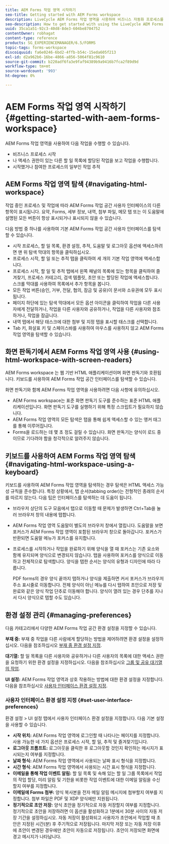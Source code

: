 ```yaml
---
title: AEM Forms 작업 영역 시작하기
seo-title: Getting started with AEM Forms workspace
description: LiveCycle AEM Forms 작업 영역을 사용하여 비즈니스 자동화 프로세스를 관리하는 방법
seo-description: How to get started with using the LiveCycle AEM Forms workspace to manage your business automation processes.
uuid: 35ca1a51-92c3-40d8-8de3-604be8704752
contentOwner: robhagat
content-type: reference
products: SG_EXPERIENCEMANAGER/6.5/FORMS
topic-tags: forms-workspace
discoiquuid: fa6e0246-6bd2-4ffb-b54c-15eda605f213
exl-id: d2a962b6-16be-4866-a856-5064f81c9610
source-git-commit: b220adf6fa3e9faf94389b9a9416b7fca2f89d9d
workflow-type: tm+mt
source-wordcount: '993'
ht-degree: 0%

---
```


# AEM Forms 작업 영역 시작하기 {#getting-started-with-aem-forms-workspace}

AEM Forms 작업 영역을 사용하여 다음 작업을 수행할 수 있습니다.

* 비즈니스 프로세스 시작
* 나 액세스 권한이 있는 다른 할 일 목록에 할당된 작업을 보고 작업을 수행합니다.
* 시작했거나 참여한 프로세스의 일부인 작업 추적

## AEM Forms 작업 영역 탐색 {#navigating-html-workspace}

작업 중인 프로세스 및 작업에 따라 AEM Forms 작업 공간 사용자 인터페이스의 다른 항목이 표시됩니다. 요약, Forms, 세부 정보, 내역, 첨부 파일, 메모 탭 또는 이 도움말에 설명된 모든 버튼이 항상 표시되거나 표시되지 않을 수 있습니다.

다음 방법 중 하나를 사용하여 기본 AEM Forms 작업 공간 사용자 인터페이스를 탐색할 수 있습니다.

* 시작 프로세스, 할 일 목록, 환경 설정, 추적, 도움말 및 로그아웃 옵션에 액세스하려면 맨 위 탐색 막대의 항목을 클릭하십시오.
* 프로세스 시작, 할 일 또는 추적 탭을 클릭하여 세 개의 기본 작업 영역에 액세스합니다.
* 프로세스 시작, 할 일 및 추적 탭에서 왼쪽 패널의 목록에 있는 항목을 클릭하여 즐겨찾기, 프로세스 카테고리, 검색 템플릿, 초안 또는 할당된 작업에 액세스합니다. 스크롤 막대를 사용하여 목록에서 추가 항목을 봅니다.
* 모든 작업 버튼(승인, 거부, 전달, 협의, 잠금 및 공유)이 문서와 소유권에 모두 표시됩니다.
* 페이지 하단에 있는 탐색 막대에서 모든 옵션 아이콘을 클릭하여 작업을 다른 사용자에게 전달하거나, 작업을 다른 사용자와 공유하거나, 작업을 다른 사용자와 참조하거나, 작업을 잠급니다.
* 내역 탭에서 해당 태스크에 대한 첨부 및 지정 탭을 표시할 태스크를 선택합니다.
* Tab 키, 화살표 키 및 스페이스바를 사용하여 마우스를 사용하지 않고 AEM Forms 작업 영역을 탐색할 수 있습니다.

## 화면 판독기에서 AEM Forms 작업 영역 사용 {#using-html-workspace-with-screen-readers}

AEM Forms workspace 는 웹 기반 HTML 애플리케이션이며 화면 판독기와 호환됩니다. 키보드를 사용하여 AEM Forms 작업 공간 인터페이스를 탐색할 수 있습니다.

화면 판독기와 함께 AEM Forms 작업 영역을 사용하려면 다음 사항에 유의하십시오.

* AEM Forms workspace는 표준 화면 판독기 도구를 준수하는 표준 HTML 애플리케이션입니다. 화면 판독기 도구를 실행하기 위해 특정 스크립트가 필요하지 않습니다.
* AEM Forms 작업 영역의 모든 탐색은 탭을 통해 쉽게 액세스할 수 있는 앵커 태그를 통해 이루어집니다.
* Forms을 로드하는 데 몇 초 정도 걸릴 수 있습니다. 화면 판독기는 양식이 로드 중이므로 기다려야 함을 청각적으로 알려주지 않습니다.

## 키보드를 사용하여 AEM Forms 작업 영역 탐색 {#navigating-html-workspace-using-a-keyboard}

키보드를 사용하여 AEM Forms 작업 영역을 탐색하는 경우 탐색은 HTML 액세스 가능성 규칙을 준수합니다. 특정 상황에서, 탭 순서(tabbing order)는 전형적인 종래의 순서를 따르지 않는다. 다음 팁은 인터페이스를 탐색하는 데 도움이 됩니다.

* 브라우저 상단의 도구 모음에서 탭으로 이동할 때 문제가 발생하면 Ctrl+Tab을 눌러 브라우저 창의 내용에 탭합니다.
* AEM Forms 작업 영역 도움말이 별도의 브라우저 창에서 열립니다. 도움말을 보면 포커스가 AEM Forms 작업 영역이 포함된 브라우저 창으로 돌아갑니다. 포커스가 반환되면 도움말 메뉴가 포커스를 유지합니다.
* 프로세스를 시작하거나 작업을 완료하기 위해 양식을 열 때 포커스는 기존 요소와 함께 유지되며 양식으로 변경되지 않습니다. 탭을 사용하여 포커스를 양식으로 이동하고 전체적으로 탐색합니다. 양식을 탭한 순서는 양식의 유형과 디자인에 따라 다릅니다.

   PDF forms의 경우 양식 끝까지 탭하거나 양식을 제출하면 커서 포커스가 브라우저 주소 표시줄로 이동합니다. 전체 양식이 아닌 메뉴를 다시 탭하여 초안으로 저장 및 완료와 같은 양식 작업 단추로 이동해야 합니다. 양식이 열려 있는 경우 단추를 지나서 다시 양식으로 탭할 수도 있습니다.

## 환경 설정 관리 {#managing-preferences}

다음 카테고리에서 다양한 AEM Forms 작업 공간 환경 설정을 지정할 수 있습니다.

**부재 중:** 부재 중 작업을 다른 사람에게 할당하는 방법을 제어하려면 환경 설정을 설정하십시오. 다음을 참조하십시오 [부재 중 환경 설정 지정](todo-lists.md#setting-out-of-office-preferences).

**대기열:** 할 일 목록을 다른 사용자와 공유하거나 다른 사용자의 목록에 대한 액세스 권한을 요청하기 위한 환경 설정을 지정하십시오. 다음을 참조하십시오 [그룹 및 공유 대기열의 작업](todo-lists.md#working-with-tasks-from-group-and-shared-queues).

**UI 설정:** AEM Forms 작업 영역과 상호 작용하는 방법에 대한 환경 설정을 지정합니다. 다음을 참조하십시오 [사용자 인터페이스 환경 설정 지정](#set-user-interface-preferences).

### 사용자 인터페이스 환경 설정 지정 {#set-user-interface-preferences}

환경 설정 > UI 설정 탭에서 사용자 인터페이스 환경 설정을 지정합니다. 다음 기본 설정을 사용할 수 있습니다.

* **시작 위치:** AEM Forms 작업 영역에 로그인할 때 나타나는 페이지를 지정합니다. 사용 가능한 네 가지 옵션은 프로세스 시작, 할 일, 추적 및 즐겨찾기입니다.
* **로그아웃 프롬프트:** 로그아웃을 클릭한 후 로그아웃할 것인지 확인하는 메시지가 표시되는지 여부를 지정합니다.
* **날짜 형식:** AEM Forms 작업 영역에서 사용되는 날짜 표시 형식을 지정합니다.
* **시간 형식**: AEM Forms 작업 영역에서 사용되는 시간 표시 형식을 지정합니다.
* **이메일을 통해 작업 이벤트 알림:** 할 일 목록 및 속해 있는 할 일 그룹 목록에서 작업의 작업 할당, 미리 알림 및 기한을 비롯한 작업 이벤트에 대한 이메일 알림을 수신할지 여부를 지정합니다.
* **이메일에 Forms 첨부:** 양식 복사본을 전자 메일 알림 메시지에 첨부할지 여부를 지정합니다. 첨부 파일은 PDF 및 XDP 양식에만 지원됩니다.
* **정기적으로 초안 저장:** 양식 초안을 정기적으로 자동 저장할지 여부를 지정합니다. 정기적으로 초안을 저장하려면 이 옵션을 활성화하고 1분에서 30분 사이의 자동 저장 기간을 설정하십시오. 자동 저장이 활성화되고 사용자가 초안에서 작업할 때 초안은 지정된 시간(분) 후 주기적으로 저장됩니다. 마지막 저장 또는 자동 저장 이후에 초안이 변경된 경우에만 초안이 자동으로 저장됩니다. 초안이 저장되면 화면에 경고 메시지가 나타납니다.

